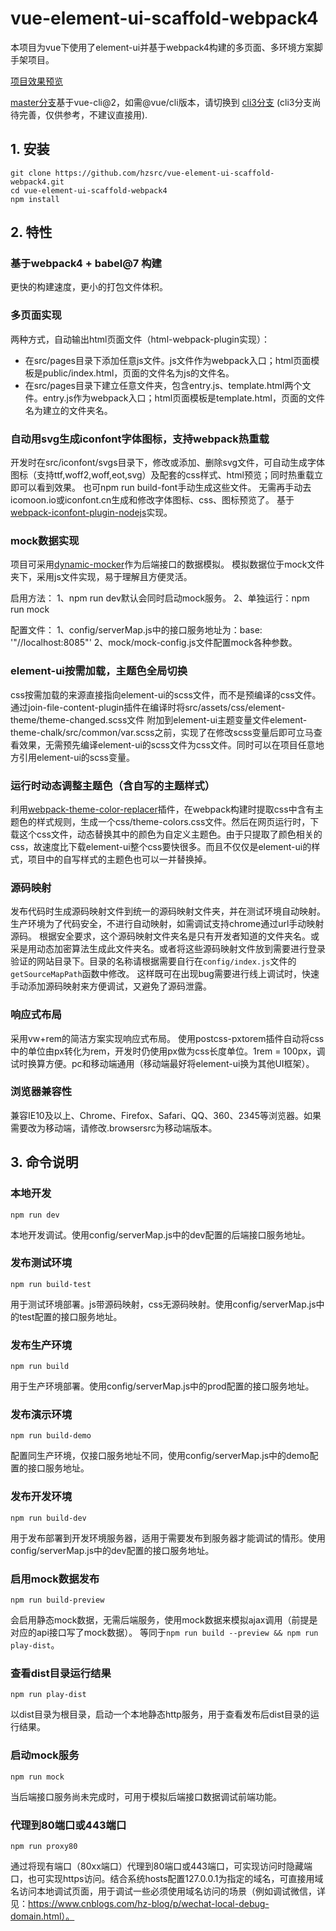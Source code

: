 # vue-element-ui-scaffold-webpack4
本项目为vue下使用了element-ui并基于webpack4构建的多页面、多环境方案脚手架项目。

[项目效果预览](https://hzsrc-vue-webpack4-elementui.netlify.com/)

[master分支](https://github.com/hzsrc/vue-element-ui-scaffold-webpack4.git)基于vue-cli@2，如需@vue/cli版本，请切换到 [cli3分支](https://github.com/hzsrc/vue-element-ui-scaffold-webpack4/tree/cli3) (cli3分支尚待完善，仅供参考，不建议直接用).

## 1. 安装
```
git clone https://github.com/hzsrc/vue-element-ui-scaffold-webpack4.git
cd vue-element-ui-scaffold-webpack4
npm install
```

## 2. 特性
### 基于webpack4 + babel@7 构建
更快的构建速度，更小的打包文件体积。

### 多页面实现
两种方式，自动输出html页面文件（html-webpack-plugin实现）：
*  在src/pages目录下添加任意js文件。js文件作为webpack入口；html页面模板是public/index.html，页面的文件名为js的文件名。
*  在src/pages目录下建立任意文件夹，包含entry.js、template.html两个文件。entry.js作为webpack入口；html页面模板是template.html，页面的文件名为建立的文件夹名。

### 自动用svg生成iconfont字体图标，支持webpack热重载
开发时在src/iconfont/svgs目录下，修改或添加、删除svg文件，可自动生成字体图标（支持ttf,woff2,woff,eot,svg）及配套的css样式、html预览；同时热重载立即可以看到效果。
也可npm run build-font手动生成这些文件。
无需再手动去icomoon.io或iconfont.cn生成和修改字体图标、css、图标预览了。
基于[webpack-iconfont-plugin-nodejs](https://github.com/hzsrc/webpack-iconfont-plugin-nodejs)实现。

### mock数据实现
项目可采用[dynamic-mocker](https://github.com/hzsrc/dynamic-mocker)作为后端接口的数据模拟。
模拟数据位于mock文件夹下，采用js文件实现，易于理解且方便灵活。

启用方法：
1、npm run dev默认会同时启动mock服务。
2、单独运行：npm run mock

配置文件：
1、config/serverMap.js中的接口服务地址为：base: '"//localhost:8085"'
2、mock/mock-config.js文件配置mock各种参数。

### element-ui按需加载，主题色全局切换
css按需加载的来源直接指向element-ui的scss文件，而不是预编译的css文件。通过join-file-content-plugin插件在编译时将src/assets/css/element-theme/theme-changed.scss文件 附加到element-ui主题变量文件element-theme-chalk/src/common/var.scss之前，实现了在修改scss变量后即可立马查看效果，无需预先编译element-ui的scss文件为css文件。同时可以在项目任意地方引用element-ui的scss变量。

### 运行时动态调整主题色（含自写的主题样式）
利用[webpack-theme-color-replacer](https://github.com/hzsrc/webpack-theme-color-replacer)插件，在webpack构建时提取css中含有主题色的样式规则，生成一个css/theme-colors.css文件。然后在网页运行时，下载这个css文件，动态替换其中的颜色为自定义主题色。由于只提取了颜色相关的css，故速度比下载element-ui整个css要快很多。而且不仅仅是element-ui的样式，项目中的自写样式的主题色也可以一并替换掉。

### 源码映射
发布代码时生成源码映射文件到统一的源码映射文件夹，并在测试环境自动映射。生产环境为了代码安全，不进行自动映射，如需调试支持chrome通过url手动映射源码。
根据安全要求，这个源码映射文件夹名是只有开发者知道的文件夹名。或采是用动态加密算法生成此文件夹名。或者将这些源码映射文件放到需要进行登录验证的网站目录下。目录的名称请根据需要自行在`config/index.js`文件的`getSourceMapPath`函数中修改。
这样既可在出现bug需要进行线上调试时，快速手动添加源码映射来方便调试，又避免了源码泄露。

### 响应式布局
采用vw+rem的简洁方案实现响应式布局。
使用postcss-pxtorem插件自动将css中的单位由px转化为rem，开发时仍使用px做为css长度单位。1rem = 100px，调试时换算方便。pc和移动端通用（移动端最好将element-ui换为其他UI框架）。

### 浏览器兼容性
兼容IE10及以上、Chrome、Firefox、Safari、QQ、360、2345等浏览器。如果需要改为移动端，请修改.browsersrc为移动端版本。

## 3. 命令说明
### 本地开发
```
npm run dev
```
本地开发调试。使用config/serverMap.js中的dev配置的后端接口服务地址。

### 发布测试环境
```
npm run build-test
```
用于测试环境部署。js带源码映射，css无源码映射。使用config/serverMap.js中的test配置的接口服务地址。

### 发布生产环境
```
npm run build
```
用于生产环境部署。使用config/serverMap.js中的prod配置的接口服务地址。

### 发布演示环境
```
npm run build-demo
```
配置同生产环境，仅接口服务地址不同，使用config/serverMap.js中的demo配置的接口服务地址。

### 发布开发环境
```
npm run build-dev
```
用于发布部署到开发环境服务器，适用于需要发布到服务器才能调试的情形。使用config/serverMap.js中的dev配置的接口服务地址。

### 启用mock数据发布
```
npm run build-preview
```
会启用静态mock数据，无需后端服务，使用mock数据来模拟ajax调用（前提是对应的api接口写了mock数据）。
等同于`npm run build --preview && npm run play-dist`。

### 查看dist目录运行结果
```
npm run play-dist
```
以dist目录为根目录，启动一个本地静态http服务，用于查看发布后dist目录的运行结果。

### 启动mock服务
```
npm run mock
```
当后端接口服务尚未完成时，可用于模拟后端接口数据调试前端功能。


### 代理到80端口或443端口
```
npm run proxy80
```
通过将现有端口（80xx端口）代理到80端口或443端口，可实现访问时隐藏端口，也可实现https访问。结合系统hosts配置127.0.0.1为指定的域名，可直接用域名访问本地调试页面，用于调试一些必须使用域名访问的场景（例如调试微信，详见：https://www.cnblogs.com/hz-blog/p/wechat-local-debug-domain.html）。


